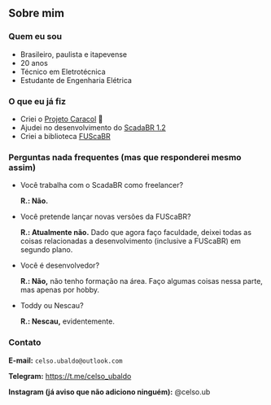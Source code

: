 <!-- {% include title.md %} -->

## Sobre mim

### Quem eu sou
- Brasileiro, paulista e itapevense
- 20 anos
- Técnico em Eletrotécnica
- Estudante de Engenharia Elétrica

### O que eu já fiz
- Criei o [Projeto Caracol](https://youtube.com/ProjetoCaracolOficial) 🐌
- Ajudei no desenvolvimento do [ScadaBR 1.2](https://github.com/ScadaBR/ScadaBR/releases/tag/v1.2)
- Criei a biblioteca [FUScaBR](https://github.com/celsou/fuscabr)

### Perguntas nada frequentes (mas que responderei mesmo assim)
- Você trabalha com o ScadaBR como freelancer?

    **R.: Não.**
- Você pretende lançar novas versões da FUScaBR?

    **R.: Atualmente não.** Dado que agora faço faculdade, deixei todas as coisas relacionadas a desenvolvimento (inclusive a FUScaBR) em segundo plano.
- Você é desenvolvedor?

    **R.: Não,** não tenho formação na área. Faço algumas coisas nessa parte, mas apenas por hobby.
- Toddy ou Nescau?

    **R.: Nescau,** evidentemente.
    
### Contato
**E-mail:** `celso.ubaldo@outlook.com`

**Telegram:** https://t.me/celso_ubaldo

**Instagram (já aviso que não adiciono ninguém):** @celso.ub
